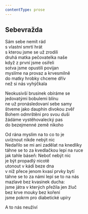```yaml
---
contentType: prose
---
```


## Sebevražda

Sám sebe nemít rád  
s vlastní smrtí hrát  
s kterou jsme se už zrodili  
druhá matka pečovatelka naše  
když z první jsme osiřeli  
sotva jsme opustili povijan  
myslíme na provaz a krvesmilně  
do matky hrobky chceme dřív  
než si nás vyhýčkala

Neokusivší brusinek obíráme se  
jedovatými bobulemi blínu  
ne už pronásledovaní sebe samy  
štveme jako dauphin divokou zvěř  
Bohem odmrštěni pro svou duši  
žádáme vystěhovalecký pas  
do bezejmenné země nikoho

Od rána myslím na to co to je  
uvíznout nikde nebýt nic  
Nedařilo se mi ani zadělat na knedlíky  
táhne se to za kvedlačkou lepí na ruce  
jak tahle báseň: Neboť nebýt nic  
je být propadlý nicotě  
utonout v kádi beze dna  
v níž přece jenom kvasí prvky bytí  
táhne se to za námi lepí se to na nás  
mazlavé bez kvasinek ducha:  
jsme játra v kterých přežila jen žluč  
bez krve mouky bez koření  
jsme pokrm pro diabetické upíry

A to nás neuživí
